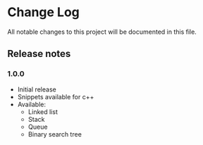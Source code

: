# Change Log

All notable changes to this project will be documented in this file.

## Release notes

### 1.0.0

- Initial release
- Snippets available for c++
- Available: 
    - Linked list
    - Stack
    - Queue
    - Binary search tree